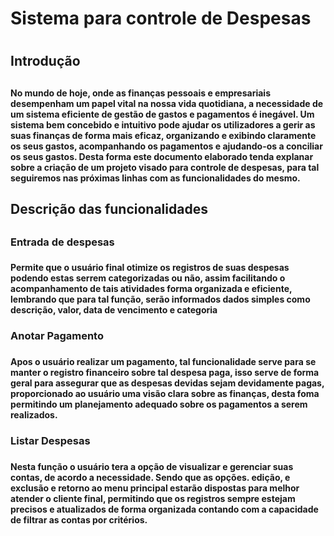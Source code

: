 # __Sistema para controle de Despesas__ <h1>

## __Introdução__ <h2>

#### No mundo de hoje, onde as finanças pessoais e empresariais desempenham um papel vital na nossa vida quotidiana, a necessidade de um sistema eficiente de gestão de gastos e pagamentos é inegável. Um sistema bem concebido e intuitivo pode ajudar os utilizadores a gerir as suas finanças de forma mais eficaz, organizando e exibindo claramente os seus gastos, acompanhando os pagamentos e ajudando-os a conciliar os seus gastos. Desta forma este documento elaborado tenda explanar sobre a criação de um  projeto visado para controle de despesas, para tal seguiremos nas próximas linhas com as funcionalidades do mesmo. <h4>

## __Descrição das funcionalidades__ <h2>

### __Entrada de despesas__ <h3>
#### Permite que o usuário final otimize os registros de suas despesas podendo estas serrem categorizadas ou não, assim facilitando o acompanhamento de tais atividades forma organizada e eficiente, lembrando que para tal função, serão informados dados simples como descrição, valor, data de vencimento e categoria  <h4>

### __Anotar Pagamento__ <h3>
#### Apos o usuário realizar um pagamento, tal funcionalidade serve para se manter o registro financeiro sobre tal despesa paga, isso serve de forma geral para assegurar que as despesas devidas sejam devidamente pagas, proporcionado ao usuário uma visão clara sobre as finanças, desta foma permitindo um planejamento adequado sobre os pagamentos a serem realizados.   <h4>

### __Listar Despesas__ <h3>
#### Nesta função o usuário tera a opção de visualizar e gerenciar suas contas, de acordo a necessidade. Sendo que as opções. edição, e exclusão e retorno ao menu principal  estarão dispostas para melhor atender o cliente final, permitindo que os registros sempre estejam precisos e atualizados de forma organizada contando com a capacidade de filtrar as contas por critérios.  <h4>
